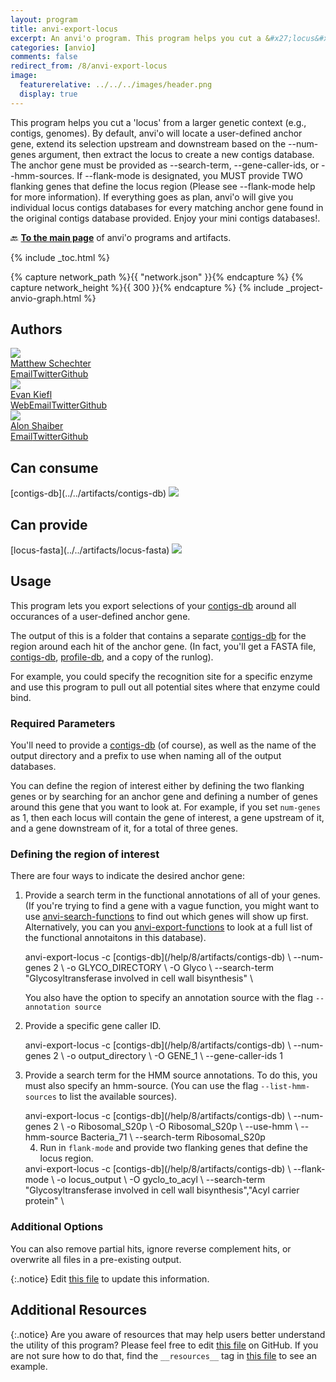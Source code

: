 ```yaml
---
layout: program
title: anvi-export-locus
excerpt: An anvi'o program. This program helps you cut a &#x27;locus&#x27; from a larger genetic context (e.
categories: [anvio]
comments: false
redirect_from: /8/anvi-export-locus
image:
  featurerelative: ../../../images/header.png
  display: true
---
```


This program helps you cut a &#x27;locus&#x27; from a larger genetic context (e.g., contigs, genomes). By default, anvi&#x27;o will locate a user-defined anchor gene, extend its selection upstream and downstream based on the --num-genes argument, then extract the locus to create a new contigs database. The anchor gene must be provided as --search-term, --gene-caller-ids, or --hmm-sources. If --flank-mode is designated, you MUST provide TWO flanking genes that define the locus region (Please see --flank-mode help for more information). If everything goes as plan, anvi&#x27;o will give you individual locus contigs databases for every matching anchor gene found in the original contigs database provided. Enjoy your mini contigs databases!.

🔙 **[To the main page](../../)** of anvi'o programs and artifacts.


{% include _toc.html %}
<div id="svg" class="subnetwork"></div>
{% capture network_path %}{{ "network.json" }}{% endcapture %}
{% capture network_height %}{{ 300 }}{% endcapture %}
{% include _project-anvio-graph.html %}


## Authors

<div class="anvio-person"><div class="anvio-person-info"><div class="anvio-person-photo"><img class="anvio-person-photo-img" src="../../images/authors/mschecht.jpg" /></div><div class="anvio-person-info-box"><a href="/people/mschecht" target="_blank"><span class="anvio-person-name">Matthew Schechter</span></a><div class="anvio-person-social-box"><a href="mailto:mschechter@uchicago.edu" class="person-social" target="_blank"><i class="fa fa-fw fa-envelope-square"></i>Email</a><a href="http://twitter.com/mschecht_bio" class="person-social" target="_blank"><i class="fa fa-fw fa-twitter-square"></i>Twitter</a><a href="http://github.com/mschecht" class="person-social" target="_blank"><i class="fa fa-fw fa-github"></i>Github</a></div></div></div></div>

<div class="anvio-person"><div class="anvio-person-info"><div class="anvio-person-photo"><img class="anvio-person-photo-img" src="../../images/authors/ekiefl.jpg" /></div><div class="anvio-person-info-box"><a href="/people/ekiefl" target="_blank"><span class="anvio-person-name">Evan Kiefl</span></a><div class="anvio-person-social-box"><a href="http://ekiefl.github.io" class="person-social" target="_blank"><i class="fa fa-fw fa-home"></i>Web</a><a href="mailto:kiefl.evan@gmail.com" class="person-social" target="_blank"><i class="fa fa-fw fa-envelope-square"></i>Email</a><a href="http://twitter.com/evankiefl" class="person-social" target="_blank"><i class="fa fa-fw fa-twitter-square"></i>Twitter</a><a href="http://github.com/ekiefl" class="person-social" target="_blank"><i class="fa fa-fw fa-github"></i>Github</a></div></div></div></div>

<div class="anvio-person"><div class="anvio-person-info"><div class="anvio-person-photo"><img class="anvio-person-photo-img" src="../../images/authors/ShaiberAlon.jpg" /></div><div class="anvio-person-info-box"><a href="/people/ShaiberAlon" target="_blank"><span class="anvio-person-name">Alon Shaiber</span></a><div class="anvio-person-social-box"><a href="mailto:alon.shaiber@gmail.com" class="person-social" target="_blank"><i class="fa fa-fw fa-envelope-square"></i>Email</a><a href="http://twitter.com/alon_shaiber" class="person-social" target="_blank"><i class="fa fa-fw fa-twitter-square"></i>Twitter</a><a href="http://github.com/ShaiberAlon" class="person-social" target="_blank"><i class="fa fa-fw fa-github"></i>Github</a></div></div></div></div>



## Can consume


<p style="text-align: left" markdown="1"><span class="artifact-r">[contigs-db](../../artifacts/contigs-db) <img src="../../images/icons/DB.png" class="artifact-icon-mini" /></span></p>


## Can provide


<p style="text-align: left" markdown="1"><span class="artifact-p">[locus-fasta](../../artifacts/locus-fasta) <img src="../../images/icons/FASTA.png" class="artifact-icon-mini" /></span></p>


## Usage


This program lets you export selections of your <span class="artifact-n">[contigs-db](/help/8/artifacts/contigs-db)</span> around all occurances of a user-defined anchor gene. 

The output of this is a folder that contains a separate <span class="artifact-n">[contigs-db](/help/8/artifacts/contigs-db)</span> for the region around each hit of the anchor gene. (In fact, you'll get a FASTA file, <span class="artifact-n">[contigs-db](/help/8/artifacts/contigs-db)</span>, <span class="artifact-n">[profile-db](/help/8/artifacts/profile-db)</span>, and a copy of the runlog).

For example, you could specify the recognition site for a specific enzyme and use this program to pull out all potential sites where that enzyme could bind. 

### Required Parameters

You'll need to provide a <span class="artifact-n">[contigs-db](/help/8/artifacts/contigs-db)</span> (of course), as well as the name of the output directory and a prefix to use when naming all of the output databases. 

You can define the region of interest either by defining the two flanking genes or by searching for an anchor gene and defining a number of genes around this gene that you want to look at. For example, if you set `num-genes` as 1, then each locus will contain the gene of interest, a gene upstream of it, and a gene downstream of it, for a total of three genes. 

### Defining the region of interest

There are four ways to indicate the desired anchor gene:

1. Provide a search term in the functional annotations of all of your genes. (If you're trying to find a gene with a vague function, you might want to use <span class="artifact-p">[anvi-search-functions](/help/8/programs/anvi-search-functions)</span> to find out which genes will show up first. Alternatively, you can you <span class="artifact-p">[anvi-export-functions](/help/8/programs/anvi-export-functions)</span> to look at a full list of the functional annotaitons in this database). 

    <div class="codeblock" markdown="1">
    anvi&#45;export&#45;locus &#45;c <span class="artifact&#45;n">[contigs&#45;db](/help/8/artifacts/contigs&#45;db)</span> \
                      &#45;&#45;num&#45;genes 2 \
                      &#45;o GLYCO_DIRECTORY \
                      &#45;O Glyco \
                      &#45;&#45;search&#45;term "Glycosyltransferase involved in cell wall bisynthesis" \ 
    </div>
    
    You also have the option to specify an annotation source with the flag `--annotation source`

2.  Provide a specific gene caller ID. 

    <div class="codeblock" markdown="1">
    anvi&#45;export&#45;locus &#45;c <span class="artifact&#45;n">[contigs&#45;db](/help/8/artifacts/contigs&#45;db)</span> \
                      &#45;&#45;num&#45;genes 2 \
                      &#45;o output_directory \
                      &#45;O GENE_1 \
                      &#45;&#45;gene&#45;caller&#45;ids 1
    </div>

3. Provide a search term for the HMM source annotations. To do this, you must also specify an hmm-source. (You can use the flag `--list-hmm-sources` to list the available sources). 

    <div class="codeblock" markdown="1">
    anvi&#45;export&#45;locus &#45;c <span class="artifact&#45;n">[contigs&#45;db](/help/8/artifacts/contigs&#45;db)</span> \
                      &#45;&#45;num&#45;genes 2 \
                      &#45;o Ribosomal_S20p \
                      &#45;O Ribosomal_S20p \
                      &#45;&#45;use&#45;hmm \
                      &#45;&#45;hmm&#45;source Bacteria_71 \
                      &#45;&#45;search&#45;term Ribosomal_S20p
    </div>
    
    4. Run in `flank-mode` and provide two flanking genes that define the locus region.
    
    <div class="codeblock" markdown="1">
    anvi&#45;export&#45;locus &#45;c <span class="artifact&#45;n">[contigs&#45;db](/help/8/artifacts/contigs&#45;db)</span> \
                      &#45;&#45;flank&#45;mode \
                      &#45;o locus_output \
                      &#45;O gyclo_to_acyl \
                      &#45;&#45;search&#45;term "Glycosyltransferase involved in cell wall bisynthesis","Acyl carrier protein" \ 
    </div>

### Additional Options 

You can also remove partial hits, ignore reverse complement hits, or overwrite all files in a pre-existing output. 


{:.notice}
Edit [this file](https://github.com/merenlab/anvio/tree/master/anvio/docs/programs/anvi-export-locus.md) to update this information.


## Additional Resources



{:.notice}
Are you aware of resources that may help users better understand the utility of this program? Please feel free to edit [this file](https://github.com/merenlab/anvio/tree/master/bin/anvi-export-locus) on GitHub. If you are not sure how to do that, find the `__resources__` tag in [this file](https://github.com/merenlab/anvio/blob/master/bin/anvi-interactive) to see an example.
